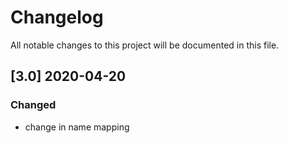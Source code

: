 # Changelog
All notable changes to this project will be documented in this file.

## [3.0] 2020-04-20

### Changed
- change in name mapping
